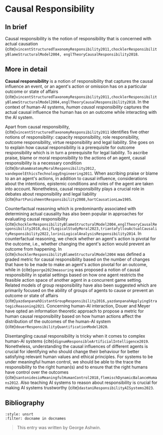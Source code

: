 # Causal Responsibility

## In brief

Causal responsibility is the notion of responsibility that is concerned with actual causation {cite}`vincentStructuredTaxonomyResponsibility2011,chocklerResponsibilityBlameStructuralModel2004, englTheoryCausalResponsibility2018`.

## More in detail

**Causal responsibility** is a notion of responsibility that captures the causal influence an event, or an agent's action or omission has on a particular outcome or state of affairs {cite}`vincentStructuredTaxonomyResponsibility2011,chocklerResponsibilityBlameStructuralModel2004,englTheoryCausalResponsibility2018`. In the context of human-AI systems, *human causal responsibility* captures the actual causal influence the human has on an outcome while interacting with the AI system.

Apart from causal responsibility, {cite}`vincentStructuredTaxonomyResponsibility2011` identifies five other notions of responsibility: capacity responsibility, role responsibility, outcome responsibility, virtue responsibility and legal liability. She goes on to explain how causal responsibility is a prerequisite for outcome responsibility which is in turn a prerequisite for legal liability. To ascribe praise, blame or moral responsibility to the actions of an agent, causal responsibility is a necessary condition {cite}`brahamAnatomyMoralResponsibility2012, vandepoelEthicsTechnologyEngineering2011`. When ascribing praise or blame to an an agent's actions, in addition to causal influence, considerations about the intentions, epistemic conditions and roles of the agent are taken into account. Nonetheless, causal responsibility plays a crucial role in debates about responsibility and legal liability {cite}`hartPunishmentResponsibility2008,hartCausationLaw1985`. 

Counterfactual reasoning which is predominantly associated with determining actual causality has also been popular in approaches for evaluating causal responsibility {cite}`chocklerResponsibilityBlameStructuralModel2004,englTheoryCausalResponsibility2018,duijfLogicalStudyMoral2023,triantafyllouActualCausalityResponsibility2022,loriniLogicalAnalysisResponsibility2014`. In counterfactual reasoning, we check whether an agent's action is pivotal for the outcome, i.e., whether changing the agent's action would prevent an outcome from happening. In {cite}`chocklerResponsibilityBlameStructuralModel2004` was defined a graded metric for causal responsibility based on the number of changes that have to be made to make an agent's action pivotal for an outcome, while in {cite}`george2023measuring` was proposed a notion of causal responsibility in spatial settings based on how one agent restricts the feasible action space of another agent in a concurrent game setting. Related models of group responsibility have also been suggested which are primarily focused on the ability of groups of agents to cause or prevent an outcome or state of affairs {cite}`yazdanpanahDistantGroupResponsibility2016,yazdanpanahApplyingStrategicReasoning2021`. Concerning human-AI interaction, Douer and Meyer have opted an information theoretic approach to propose a metric for human causal responsibility based on how human actions affect the distribution of the outcomes of the human-AI system {cite}`douerResponsibilityQuantificationModel2020`. 

Disentangling causal responsibility is tricky when it comes to complex human-AI systems {cite}`dignumResponsibleArtificialIntelligence2019`. Nonetheless, understanding the causal influences of different agents is crucial for identifying who should change their behaviour for better satisfying relevant human values and ethical principles. For systems to be under meaningful human control, we should be able to the trace the responsibility to the right human(s) and to ensure that the right humans have control over the outcomes {cite}`santonidesioMeaningfulHumanControl2018,flemischDynamicBalanceHumans2012`. Also teaching AI systems to reason about responsibility is crucial for making AI systems trustworthy {cite}`dastaniResponsibilityAISystems2023`.

## Bibliography

```{bibliography} ../references.bib
:style: unsrt
:filter: docname in docnames
```

> This entry was written by George Ashwin.
